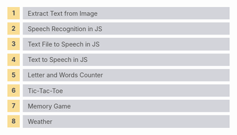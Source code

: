 <style>
    /* body{
        background-color: #333;
    } */

    ul {
    counter-reset: li; 
    list-style: none; 
    padding: 0;
    text-shadow: 0 1px 0 rgba(255,255,255,.5);
    }

    ul a {
    position: relative;
    display: block;
    padding: .4em .4em .4em .8em;
    margin: .5em 0 .5em 2.5em;
    background: #D3D4DA;
    color: #444;
    text-decoration: none;
    transition: all .3s ease-out;
    }

    ul a:hover {background: #DCDDE1;}       
    ul a:before {
    content: counter(li);
    counter-increment: li;
    position: absolute;
    left: -2.5em;
    top: 50%;
    margin-top: -1em;
    background: #f9dd94;
    height: 2em;
    width: 2em;
    line-height: 2em;
    text-align: center;
    font-weight: bold;
    }

    ul a:after {
    position: absolute;
    content: "";
    border: .5em solid transparent;
    left: -1em;
    top: 50%;
    margin-top: -.5em;
    transition: all .3s ease-out;
    }

    ul a:hover:after {
    left: -.5em;
    border-left-color: #f9dd94;
    }
</style>

<!-- # Programming Playground -->

<ul>
 <li class=""><a href="https://ivanclay.github.io/playground/extract-text-from-image">Extract Text from Image</a></li>
    <li class=""><a href="https://ivanclay.github.io/playground/speech-recognition">
    Speech Recognition in JS</a></li>
    <li class=""><a href="https://ivanclay.github.io/playground/text-file-to-speech-js">Text File to Speech in JS</a></li>
    <li class=""><a href="https://ivanclay.github.io/playground/text-to-speech-js">Text to Speech in JS</a></li>
    <li class=""><a href="https://ivanclay.github.io/playground/letter-words-counter">Letter and Words Counter</a></li>
    <li class=""><a href="https://ivanclay.github.io/playground/tictactoe-game">Tic-Tac-Toe</a></li>
    <li class=""><a href="https://ivanclay.github.io/playground/memory-game">Memory Game</a></li>
    <li class=""><a href="https://ivanclay.github.io/playground/weather-app">Weather</a></li>
    <!-- <li class=""><a href="https://ivanclay.github.io/playground/churrascometro">churrascometro</a></li> -->
</ul>


<!-- - [Speech Recognition in JS](https://ivanclay.github.io/playground/speech-recognition)
- [Text File to Speech in JS](https://ivanclay.github.io/playground/text-file-to-speech-js)
- [Text to Speech in JS](https://ivanclay.github.io/playground/text-to-speech-js)
- [Letter and Words Counter](https://ivanclay.github.io/playground/letter-words-counter)
- [Tic-Tac-Toe](https://ivanclay.github.io/playground/tictactoe-game)
- [Memory Game](https://ivanclay.github.io/playground/memory-game)
- [churrascometro](https://ivanclay.github.io/playground/churrascometro) -->
<!-- - [Video Controller](https://ivanclay.github.io/playground/video-controller) -->